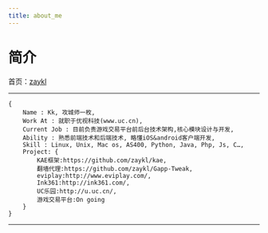 ```yaml
---
title: about_me
---
```


<head>
<link rel='stylesheet' href='/style/github2.css'/>
<meta http-equiv="Content-Type" content="text/html; charset=utf-8" />
</head>

简介
===========

首页：[zaykl](http://zaykl.github.io)

-----------

	{
    	Name : Kk, 攻城师一枚,
    	Work At : 就职于优视科技(www.uc.cn),
    	Current Job : 目前负责游戏交易平台前后台技术架构,核心模块设计与开发,
    	Ability : 熟悉前端技术和后端技术, 略懂iOS&android客户端开发,
    	Skill : Linux, Unix, Mac os, AS400, Python, Java, Php, Js, C…,
    	Project: {
    		KAE框架:https://github.com/zaykl/kae,
    		翻墙代理:https://github.com/zaykl/Gapp-Tweak,
    		eviplay:http://www.eviplay.com/,
    		Ink361:http://ink361.com/,
    		UC乐园:http://u.uc.cn/,
    		游戏交易平台:On going
    	}
	}

-----------

<div id="disqus_thread"></div>
<script type="text/javascript">
/* * * CONFIGURATION VARIABLES: EDIT BEFORE PASTING INTO YOUR WEBPAGE * * */
    var disqus_shortname = 'zaykl'; // required: replace example with your forum shortname

    /* * * DON'T EDIT BELOW THIS LINE * * */
    (function() {
        var dsq = document.createElement('script'); dsq.type = 'text/javascript'; dsq.async = true;
        dsq.src = '//' + disqus_shortname + '.disqus.com/embed.js';
        (document.getElementsByTagName('head')[0] || document.getElementsByTagName('body')[0]).appendChild(dsq);
    })();
</script>
